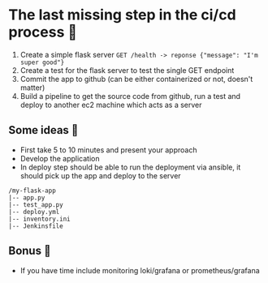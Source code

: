 # The last missing step in the ci/cd process 🚀

1. Create a simple flask server `GET /health -> reponse {"message": "I'm super good"}`
2. Create a test for the flask server to test the single GET endpoint
3. Commit the app to github (can be either containerized or not, doesn't matter)
4. Build a pipeline to get the source code from github, run a test and deploy to another ec2 machine which acts as a server

## Some ideas 🎉
- First take 5 to 10 minutes and present your approach
- Develop the application
- In deploy step should be able to run the deployment via ansible, it should pick up the app and deploy to the server

```
/my-flask-app
|-- app.py
|-- test_app.py
|-- deploy.yml
|-- inventory.ini
|-- Jenkinsfile
```
  
## Bonus 🎁
- If you have time include monitoring loki/grafana or prometheus/grafana

